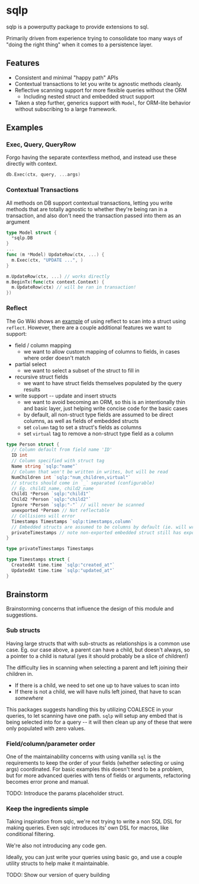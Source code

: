 # sqlp

sqlp is a powerputty package to provide extensions to sql.

Primarily driven from experience trying to consolidate too many ways of "doing the right thing" 
when it comes to a persistence layer. 

## Features

* Consistent and minimal "happy path" APIs
* Contextual transactions to let you write tx agnostic methods cleanly.
* Reflective scanning support for more flexible queries without the ORM
  * Including nested struct and embedded struct support
* Taken a step further, generics support with `Model`, for ORM-lite behavior without subscribing
  to a large framework.

## Examples

### Exec, Query, QueryRow

Forgo having the separate contextless method, and instead use these directly with context.

```go
db.Exec(ctx, query, ...args)
```

### Contextual Transactions

All methods on DB support contextual transactions, letting you write methods that are totally 
agnostic to whether they're being ran in a transaction, and also don't need the transaction passed 
into them as an argument

```go
type Model struct {
  *sqlp.DB
}
...
func (m *Model) UpdateRow(ctx, ...) {
  m.Exec(ctx, "UPDATE ...", )
}

m.UpdateRow(ctx, ...) // works directly
m.BeginTx(func(ctx context.Context) {
  m.UpdateRow(ctx) // will be ran in transaction!
})
```

### Reflect

The Go Wiki shows an [example](https://go.dev/wiki/SQLInterface#getting-a-table) of using reflect to
scan into a struct using `reflect`. However, there are a couple additional features we want to 
support:

* field / column mapping
  * we want to allow custom mapping of columns to fields, in cases where order doesn't match
* partial select 
  * we want to select a subset of the struct to fill in
* recursive struct fields
  * we want to have struct fields themselves populated by the query results
* write support -- update and insert structs
  * we want to avoid becoming an ORM, so this is an intentionally thin and basic layer, just
    helping write concise code for the basic cases
  * by default, all non-struct type fields are assumed to be direct columns, as well as fields
    of embedded structs
  * set `column` tag to set a struct's fields as columns 
  * set `virtual` tag to remove a non-struct type field as a column

```go
type Person struct {
  // Column default from field name 'ID'
  ID int
  // Column specified with struct tag
  Name string `sqlp:"name"`
  // Column that won't be written in writes, but will be read
  NumChildren int `sqlp:"num_children,virtual"`
  // structs should come in `_` separated (configurable)
  // Eg. child1_name, child2_name
  Child1 *Person `sqlp:"child1"`
  Child2 *Person `sqlp:"child2"`
  Ignore *Person `sqlp:"-"` // will never be scanned
  unexported *Person // Not reflectable
  // Collisions will error
  Timestamps Timestamps `sqlp:timestamps,column`
  // Embedded structs are assumed to be columns by default (ie. will write in updates/inserts)
  privateTimestamps // note non-exported embedded struct still has exported fields
}

type privateTimestamps Timestamps

type Timestamps struct {
  CreatedAt time.time `sqlp:"created_at"`
  UpdatedAt time.time `sqlp:"updated_at"`
}
```

## Brainstorm

Brainstorming concerns that influence the design of this module and suggestions.

### Sub structs

Having large structs that with sub-structs as relationships is a common use case. 
Eg. our case above, a parent can have a child, but doesn't always, so a pointer to a child is 
natural (yes it should probably be a slice of children!)

The difficulty lies in scanning when selecting a parent and left joining their children in. 
* If there is a child, we need to set one up to have values to scan into
* If there is not a child, we will have nulls left joined, that have to scan *somewhere*

This packages suggests handling this by utilizing COALESCE in your queries, to let scanning have
one path. `sqlp` will setup any embed that is being selected into for a query -- it will then
clean up any of these that were only populated with zero values.

### Field/column/parameter order 

One of the maintainability concerns with using vanilla `sql` is the requirements to keep the order
of your fields (whether selecting or using args) coordinated. For basic examples this doesn't tend
to be a problem, but for more advanced queries with tens of fields or arguments, refactoring
becomes error prone and manual.

TODO: Introduce the params placeholder struct.

### Keep the ingredients simple

Taking inspiration from sqlc, we're not trying to write a non SQL DSL for making queries. Even
sqlc introduces its' own DSL for macros, like conditional filtering.

We're also not introducing any code gen.

Ideally, you can just write your queries using basic go, and use a couple utility structs to help
make it maintainable.

TODO: Show our version of query building